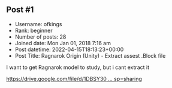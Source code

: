 ## Post #1
- Username: ofkings
- Rank: beginner
- Number of posts: 28
- Joined date: Mon Jan 01, 2018 7:16 am
- Post datetime: 2022-04-15T18:13:23+00:00
- Post Title: Ragnarok Origin (Unity) - Extract assest .Block file

I want to get Ragnarok model to study, but i cant extract it

[https://drive.google.com/file/d/1DBSY30 ... sp=sharing](https://drive.google.com/file/d/1DBSY300qjtXUtC6Th0OE4RF0b1QMmzVE/view?usp=sharing)
